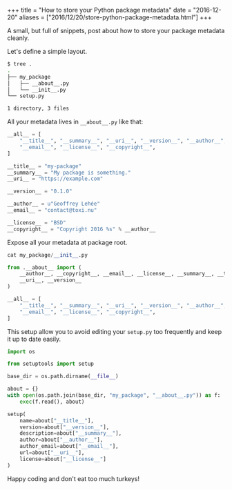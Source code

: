 +++
title = "How to store your Python package metadata"
date = "2016-12-20"
aliases = ["2016/12/20/store-python-package-metadata.html"]
+++

A small, but full of snippets, post about how to store your package metadata cleanly.


Let's define a simple layout.

```bash
$ tree .
.
├── my_package
│   ├── __about__.py
│   └── __init__.py
└── setup.py

1 directory, 3 files
```

All your metadata lives in `__about__.py` like that:

```python
__all__ = [
    "__title__", "__summary__", "__uri__", "__version__", "__author__",
    "__email__", "__license__", "__copyright__",
]

__title__ = "my-package"
__summary__ = "My package is something."
__uri__ = "https://example.com"

__version__ = "0.1.0"

__author__ = u"Geoffrey Lehée"
__email__ = "contact@toxi.nu"

__license__ = "BSD"
__copyright__ = "Copyright 2016 %s" % __author__
```

Expose all your metadata at package root.

```python
cat my_package/__init__.py

from .__about__ import (
    __author__, __copyright__, __email__, __license__, __summary__, __title__,
    __uri__, __version__
)

__all__ = [
    "__title__", "__summary__", "__uri__", "__version__", "__author__",
    "__email__", "__license__", "__copyright__",
]
```

This setup allow you to avoid editing your `setup.py` too frequently and keep it up to date easily.

```python
import os

from setuptools import setup

base_dir = os.path.dirname(__file__)

about = {}
with open(os.path.join(base_dir, "my_package", "__about__.py")) as f:
    exec(f.read(), about)

setup(
    name=about["__title__"],
    version=about["__version__"],
    description=about["__summary__"],
    author=about["__author__"],
    author_email=about["__email__"],
    url=about["__uri__"],
    license=about["__license__"]
)

```

Happy coding and don't eat too much turkeys!

